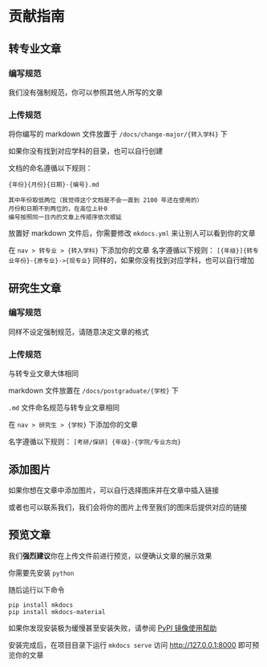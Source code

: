 # 贡献指南

## 转专业文章
### 编写规范
我们没有强制规范，你可以参照其他人所写的文章

### 上传规范

将你编写的 markdown 文件放置于 `/docs/change-major/{转入学科}` 下

如果你没有找到对应学科的目录，也可以自行创建

文档的命名遵循以下规则：

    {年份}{月份}{日期}-{编号}.md

    其中年份取低两位（我觉得这个文档是不会一直到 2100 年还在使用的）
    月份和日期不到两位的，在高位上补0
    编号按照同一日内的文章上传顺序依次顺延

放置好 markdown 文件后，你需要修改 `mkdocs.yml` 来让别人可以看到你的文章

在 `nav > 转专业 > {转入学科}` 下添加你的文章
名字遵循以下规则：
`[{年级}]{转专业年份}-{原专业}->{现专业}`
同样的，如果你没有找到对应学科，也可以自行增加

## 研究生文章
### 编写规范
同样不设定强制规范，请随意决定文章的格式

### 上传规范
与转专业文章大体相同

markdown 文件放置在 `/docs/postgraduate/{学校}` 下

`.md` 文件命名规范与转专业文章相同

在 `nav > 研究生 > {学校}` 下添加你的文章

名字遵循以下规则：
`[考研/保研] {年级}-{学院/专业方向}`

## 添加图片
如果你想在文章中添加图片，可以自行选择图床并在文章中插入链接

或者也可以联系我们，我们会将你的图片上传至我们的图床后提供对应的链接

## 预览文章
我们**强烈建议**你在上传文件前进行预览，以便确认文章的展示效果

你需要先安装 `python`

随后运行以下命令
```
pip install mkdocs
pip install mkdocs-material
```
如果你发现安装极为缓慢甚至安装失败，请参阅 [PyPI 镜像使用帮助](https://mirrors.tuna.tsinghua.edu.cn/help/pypi/)

安装完成后，在项目目录下运行 `mkdocs serve`
访问 http://127.0.0.1:8000 即可预览你的文章